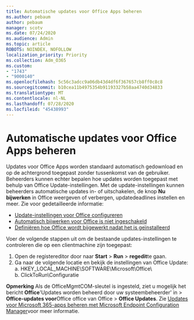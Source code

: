 ```yaml
---
title: Automatische updates voor Office Apps beheren
ms.author: pebaum
author: pebaum
manager: scotv
ms.date: 07/24/2020
ms.audience: Admin
ms.topic: article
ROBOTS: NOINDEX, NOFOLLOW
localization_priority: Priority
ms.collection: Adm_O365
ms.custom:
- "1743"
- "9000140"
ms.openlocfilehash: 5c56c3adcc9a06db43d4df6f367657cb8ff0c8c8
ms.sourcegitcommit: b10cea11b4975354b91193327b58aa4740d34833
ms.translationtype: MT
ms.contentlocale: nl-NL
ms.lasthandoff: 07/28/2020
ms.locfileid: "45438993"
---
```

# <a name="control-automatic-updates-for-office-apps"></a>Automatische updates voor Office Apps beheren

Updates voor Office Apps worden standaard automatisch gedownload en op de achtergrond toegepast zonder tussenkomst van de gebruiker. Beheerders kunnen echter bepalen hoe updates worden toegepast met behulp van Office Update-instellingen. Met de update-instellingen kunnen beheerders automatische updates in- of uitschakelen, de knop **Nu bijwerken** in Office weergeven of verbergen, updatedeadlines instellen en meer. Zie voor gedetailleerde informatie:

- [Update-instellingen voor Office configureren](https://docs.microsoft.com/deployoffice/configure-update-settings-for-office-365-proplus)  
- [Automatisch bijwerken voor Office is niet ingeschakeld](https://support.microsoft.com/help/2753538/automatic-updating-for-office-2013-and-office-2016-click-to-run-is-not)  
- [Definiëren hoe Office wordt bijgewerkt nadat het is geïnstalleerd](https://docs.microsoft.com/deployoffice/configuration-options-for-the-office-2016-deployment-tool#updates-element)

Voer de volgende stappen uit om de bestaande updates-instellingen te controleren die op een clientmachine zijn toegepast:

1. Open de registereditor door naar **Start**  >  **Run**  >  **regedit**te gaan.
2. Ga naar de volgende locatie en bekijk de instellingen van Office Update:  
    a. HKEY_LOCAL_MACHINE\SOFTWARE\Microsoft\Office\  
    b. ClickToRun\Configuratie

**Opmerking**  Als de OfficeMgmtCOM-sleutel is ingesteld, ziet u mogelijk het bericht **Office**'Updates worden beheerd door uw systeembeheerder' in  >  **Office-updates voor**Office office van Office  >  **Office Updates**. Zie [Updates voor Microsoft 365-apps beheren met Microsoft Endpoint Configuration Manager](https://docs.microsoft.com/deployoffice/manage-updates-to-office-365-proplus-with-system-center-configuration-manager#method-1-use-office-deployment-tool-to-enable-office-365-clients-to-receive-updates-from-configuration-manager)voor meer informatie.  